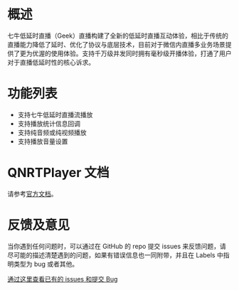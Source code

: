 # 概述

七牛低延时直播（Geek）直播构建了全新的低延时直播互动体验，相比于传统的直播能力降低了延时、优化了协议与底层技术，目前对于微信内直播多业务场景提供了更为优渥的使用体验。支持千万级并发同时拥有毫秒级开播体验，打通了用户对于直播低延时性的核心诉求。

# 功能列表

- 支持七牛低延时直播流播放
- 支持播放统计信息回调
- 支持纯音频或纯视频播放
- 支持播放音量设置

# QNRTPlayer 文档

请参考[官方文档](https://developer.qiniu.com/pili/7730/geek-web-sdk)。

# 反馈及意见

当你遇到任何问题时，可以通过在 GitHub 的 repo 提交 issues 来反馈问题，请尽可能的描述清楚遇到的问题，如果有错误信息也一同附带，并且在 Labels 中指明类型为 bug 或者其他。

[通过这里查看已有的 issues 和提交 Bug](https://github.com/pili-engineering/QNRTPlayer-Web/issues)

